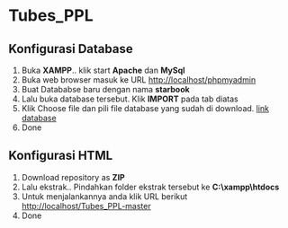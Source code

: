 # Tubes_PPL

## Konfigurasi Database
1. Buka **XAMPP**.. klik start **Apache** dan **MySql**
2. Buka web browser masuk ke URL <http://localhost/phpmyadmin>
3. Buat Datababse baru dengan nama **starbook**
4. Lalu buka database tersebut. Klik **IMPORT** pada tab diatas
5. Klik Choose file dan pili file database yang sudah di download. [link database](https://drive.google.com/file/d/1_4ND8RtrhER6oBBgJSu18oX9qvo-BFJy/view?usp=sharing)
6. Done

## Konfigurasi HTML
1. Download repository as **ZIP**
2. Lalu ekstrak.. Pindahkan folder ekstrak tersebut ke **C:\xampp\htdocs**
3. Untuk menjalankannya anda klik URL berikut <http://localhost/Tubes_PPL-master>
4. Done

